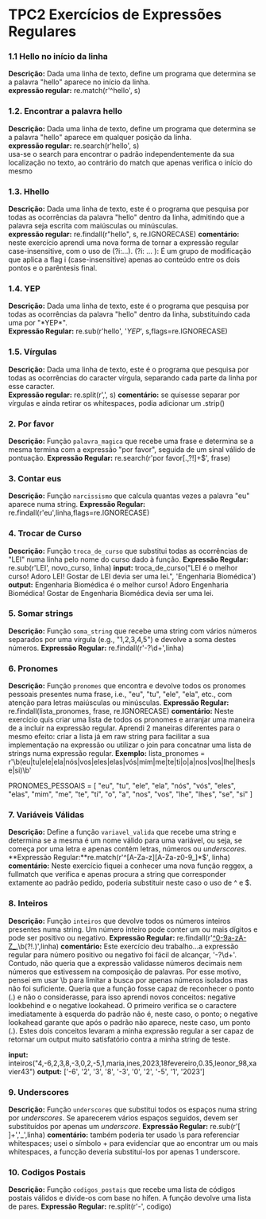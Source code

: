 
# TPC2 Exercícios de Expressões Regulares

### 1.1 Hello no início da linha 
**Descrição:** Dada uma linha de texto, define um programa que determina se a palavra "hello" aparece no início da linha.  
**expressão regular:** re.match(r'^hello', s)

### 1.2. Encontrar a palavra hello 
**Descrição:** Dada uma linha de texto, define um programa que determina se a palavra "hello" aparece em qualquer posição da linha.  
**expressão regular:** re.search(r'hello', s)  
usa-se o search para encontrar o padrão independentemente da sua localização no texto, ao contrário do match que apenas verifica o início do mesmo

### 1.3. Hhello
**Descrição:** Dada uma linha de texto, este é o programa que pesquisa por todas as ocorrências da palavra "hello" dentro da linha, admitindo que a palavra seja escrita com maiúsculas ou minúsculas.  
**expressão regular:** re.findall(r"hello", s, re.IGNORECASE)
**comentário:** neste exercício aprendi uma nova forma de tornar a expressão regular case-insensitive, com o uso de (?i:...).
(?i: ... ): É um grupo de modificação que aplica a flag i (case-insensitive) apenas ao conteúdo entre os dois pontos e o parêntesis final.


### 1.4. YEP 
**Descrição:** Dada uma linha de texto, este é o programa que pesquisa por todas as ocorrências da palavra "hello" dentro da linha, substituindo cada uma por "\*YEP\*".  
**Expressão Regular:** re.sub(r'hello', '*YEP*', s,flags=re.IGNORECASE) 


### 1.5. Vírgulas  
**Descrição:** Dada uma linha de texto, este é o programa que pesquisa por todas as ocorrências do caracter vírgula, separando cada parte da linha por esse caracter.  
**Expressão regular:** re.split(r',', s) 
**comentário:** se quisesse separar por vírgulas e ainda retirar os whitespaces, podia adicionar um .strip()


### 2. Por favor 
**Descrição:** Função `palavra_magica` que recebe uma frase e determina se a mesma termina com a expressão "por favor", seguida de um sinal válido de pontuação.
**Expressão Regular:** re.search(r'por favor[\.,?!]+$', frase)

### 3. Contar eus  
**Descrição:** Função `narcissismo` que calcula quantas vezes a palavra "eu" aparece numa string.
**Expressão  Regular:** re.findall(r'eu',linha,flags=re.IGNORECASE)


### 4. Trocar de Curso
**Descrição:** Função `troca_de_curso` que substitui todas as ocorrências de "LEI" numa linha pelo nome do curso dado à função. 
**Expressão Regular:** re.sub(r'LEI', novo_curso, linha) 
**input:** troca_de_curso("LEI é o melhor curso! Adoro LEI! Gostar de LEI devia ser uma lei.", 'Engenharia Biomédica')
**output:** Engenharia Biomédica é o melhor curso! Adoro Engenharia Biomédica! Gostar de Engenharia Biomédica devia ser uma lei.


### 5. Somar strings  
**Descrição:** Função `soma_string` que recebe uma string com vários números separados por uma vírgula (e.g., "1,2,3,4,5") e devolve a soma destes números. 
**Expressão Regular:** re.findall(r'-?\d+',linha)


### 6. Pronomes
**Descrição:** Função `pronomes` que encontra e devolve todos os pronomes pessoais presentes numa frase, i.e., "eu", "tu", "ele", "ela", etc., com atenção para letras maiúsculas ou minúsculas.
**Expressão Regular:** re.findall(lista_pronomes, frase, re.IGNORECASE)
**comentário:** Neste exercício quis criar uma lista de todos os pronomes e arranjar uma maneira de a incluir na expressão regular. Aprendi 2 maneiras diferentes para o mesmo efeito: criar a lista já em raw string para facilitar a sua implementação na expressão ou utilizar o join para concatnar uma lista de strings numa expressão regular.
**Exemplo:**     lista_pronomes = r'\b(eu|tu|ele|ela|nós|vos|eles|elas|vós|mim|me|te|ti|o|a|nos|vos|lhe|lhes|se|si)\b'

PRONOMES_PESSOAIS = [
    "eu", "tu", "ele", "ela", "nós", "vós", "eles", "elas", 
    "mim", "me", "te", "ti", "o", "a", "nos", "vos", "lhe", "lhes", "se", "si"
]

### 7. Variáveis Válidas 
**Descrição:** Define a função `variavel_valida` que recebe uma string e determina se a mesma é um nome válido para uma variável, ou seja, se começa por uma letra e apenas contém letras, números ou *underscores*.
**Expressão Regular:**re.match(r'^[A-Za-z][A-Za-z0-9_]*$', linha)
**comentário:** Neste exercício fiquei a conhecer uma nova função reggex, a fullmatch que verifica e apenas procura a string que corresponder extamente ao padrão pedido, poderia substituir neste caso o uso de ^ e $.

### 8. Inteiros 
**Descrição:** Função `inteiros` que devolve todos os números inteiros presentes numa string. Um número inteiro pode conter um ou mais dígitos e pode ser positivo ou negativo.
**Expressão Regular:** re.findall(r'[^0-9a-zA-Z_\.](-?\d+)\b(?!\.)',linha)
**comentário:** Este exercício deu trabalho...a expressão regular para número positivo ou negativo foi fácil de alcançar, '-?\d+'. Contudo, não queria que a expressão validasse números decimais nem números que estivessem na composição de palavras. Por esse motivo, pensei em usar \b para limitar a busca por apenas números isolados mas não foi suficiente. 
Queria que a função fosse capaz de reconhecer o ponto (.) e não o considerasse, para isso aprendi novos conceitos: negative lookbehind e o negative lookahead. O primeiro verifica se o caractere imediatamente à esquerda do padrão não é, neste caso, o ponto; o negative lookahead garante que após o padrão não aparece, neste caso, um ponto (.).
Estes dois conceitos levaram a minha expressão regular a ser capaz de retornar um output muito satisfatório contra a minha string de teste.

**input:** inteiros("4,-6,2,3,8,-3,0,2,-5,1,maria,ines,2023,18fevereiro,0.35,leonor_98,xavier43")
**output:** ['-6', '2', '3', '8', '-3', '0', '2', '-5', '1', '2023']

### 9. Underscores 
**Descrição:** Função `underscores` que substitui todos os espaços numa string por *underscores*. Se aparecerem vários espaços seguidos, devem ser substituídos por apenas um *underscore*.
**Expressão  Regular:** re.sub(r'[ ]+','_',linha)
**comentário:** também poderia ter usado \s para referenciar whitespaces; usei o símbolo + para evidenciar que ao encontrar um ou mais whitespaces, a funcção deveria substituí-los por apenas 1 underscore.

### 10. Codigos Postais
**Descrição:** Função `codigos_postais` que recebe uma lista de códigos postais válidos e divide-os com base no hífen. A função devolve uma lista de pares.
**Expressão Regular:** re.split(r'-', codigo)




